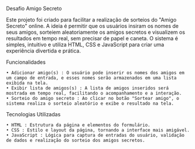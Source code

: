 Desafio Amigo Secreto

Este projeto foi criado para facilitar a realização de sorteios do "Amigo Secreto" online. A ideia é permitir que os usuários insiram os nomes de seus amigos, sorteiem aleatoriamente os amigos secretos e visualizem os resultados em tempo real, sem precisar de papel e caneta. O sistema é simples, intuitivo e utiliza HTML, CSS e JavaScript para criar uma experiência divertida e prática.

Funcionalidades

	• Adicionar amigo(s) : O usuário pode inserir os nomes dos amigos em um campo de entrada, e esses nomes serão armazenados em uma lista exibida na tela.
	• Exibir lista de amigos(s) : A lista de amigos inseridos será mostrada em tempo real, facilitando o acompanhamento e a interação.
	• Sorteio do amigo secreto : Ao clicar no botão "Sortear amigo", o sistema realiza o sorteio aleatório e exibe o resultado na tela.

Tecnologias Utilizadas

	• HTML : Estrutura da página e elementos do formulário.
	• CSS : Estilo e layout da página, tornando a interface mais amigável.
	• JavaScript : Lógica para captura de entradas do usuário, validação de dados e realização do sorteio dos amigos secretos.


